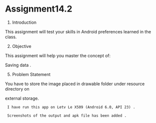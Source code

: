 # Assignment14.2

1. Introduction

This assignment will test your skills in Android preferences learned in the class.

2. Objective

This assignment will help you master the concept of:

Saving data .

 5. Problem Statement

You have to store the image placed in drawable folder under resource directory on

external storage.

     I have run this app on Letv Le X509 (Android 6.0, API 23) .
     
     Screenshots of the output and apk file has been added .

